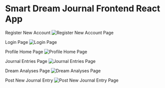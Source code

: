 # Smart Dream Journal Frontend React App

Register New Account
![Register New Account Page](https://github.com/ctlaultdel/smart-dream-journal-frontend/blob/main/pictures/registeraccountpage.png)

Login Page
![Login Page](https://github.com/ctlaultdel/smart-dream-journal-frontend/blob/main/pictures/loginpage.png)

Profile Home Page
![Profile Home Page](https://github.com/ctlaultdel/smart-dream-journal-frontend/blob/main/pictures/profilepage.png)

Journal Entries Page
![Journal Entries Page](https://github.com/ctlaultdel/smart-dream-journal-frontend/blob/main/pictures/journalentries.png)

Dream Analyses Page
![Dream Analyses Page](https://github.com/ctlaultdel/smart-dream-journal-frontend/blob/main/pictures/journalanalyses.png)


Post New Journal Entry
![Post New Journal Entry Page](https://github.com/ctlaultdel/smart-dream-journal-frontend/blob/main/pictures/postnewentry.png)

